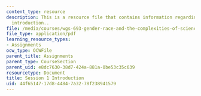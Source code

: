 ```yaml
---
content_type: resource
description: This is a resource file that contains information regarding session 1
  introduction..
file: /media/courses/wgs-693-gender-race-and-the-complexities-of-science-and-technology-a-problem-based-learning-experiment-spring-2009/44f6514717d844847a3278f238941579_MITWGS_693S09_cal01.pdf
file_type: application/pdf
learning_resource_types:
- Assignments
ocw_type: OCWFile
parent_title: Assignments
parent_type: CourseSection
parent_uid: e8dc7630-38d7-424a-881a-0be53c35c639
resourcetype: Document
title: Session 1 Introduction
uid: 44f65147-17d8-4484-7a32-78f238941579
---
```

